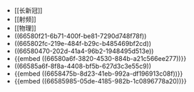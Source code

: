- [[长新冠]]
- [[射频]]
- [[物理]]
- ((66580f21-6b71-400f-be81-7290d748f78f))
- ((665802fc-219e-484f-b29c-b485469bf2cd))
- ((66580470-202d-41a4-96b2-1948495d513e))
- {{embed ((66580a6f-3820-4530-884b-a21c566ee277))}}
- ((66585a6f-8f8a-4408-bf5b-627d3c3e55c9))
- {{embed ((6658475b-8d23-41eb-992a-df196913c08f))}}
- {{embed ((66585985-05de-4185-982b-1c0896778a20))}}